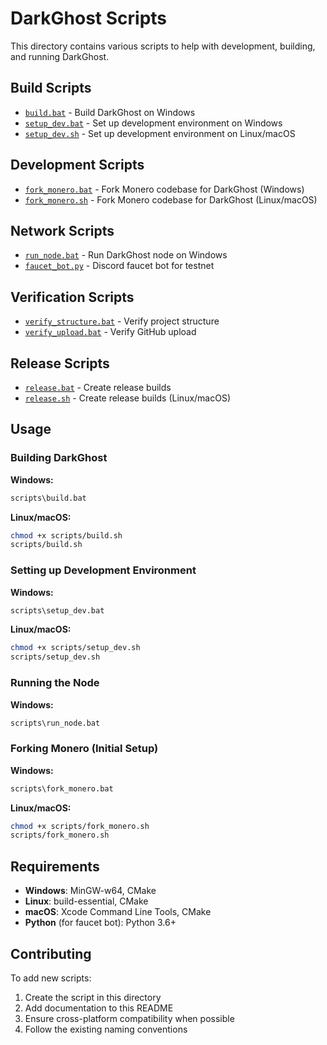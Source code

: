 # DarkGhost Scripts

This directory contains various scripts to help with development, building, and running DarkGhost.

## Build Scripts

- [`build.bat`](build.bat) - Build DarkGhost on Windows
- [`setup_dev.bat`](setup_dev.bat) - Set up development environment on Windows
- [`setup_dev.sh`](setup_dev.sh) - Set up development environment on Linux/macOS

## Development Scripts

- [`fork_monero.bat`](fork_monero.bat) - Fork Monero codebase for DarkGhost (Windows)
- [`fork_monero.sh`](fork_monero.sh) - Fork Monero codebase for DarkGhost (Linux/macOS)

## Network Scripts

- [`run_node.bat`](run_node.bat) - Run DarkGhost node on Windows
- [`faucet_bot.py`](faucet_bot.py) - Discord faucet bot for testnet

## Verification Scripts

- [`verify_structure.bat`](verify_structure.bat) - Verify project structure
- [`verify_upload.bat`](verify_upload.bat) - Verify GitHub upload

## Release Scripts

- [`release.bat`](release.bat) - Create release builds
- [`release.sh`](release.sh) - Create release builds (Linux/macOS)

## Usage

### Building DarkGhost

**Windows:**

```cmd
scripts\build.bat
```

**Linux/macOS:**

```bash
chmod +x scripts/build.sh
scripts/build.sh
```

### Setting up Development Environment

**Windows:**

```cmd
scripts\setup_dev.bat
```

**Linux/macOS:**

```bash
chmod +x scripts/setup_dev.sh
scripts/setup_dev.sh
```

### Running the Node

**Windows:**

```cmd
scripts\run_node.bat
```

### Forking Monero (Initial Setup)

**Windows:**

```cmd
scripts\fork_monero.bat
```

**Linux/macOS:**

```bash
chmod +x scripts/fork_monero.sh
scripts/fork_monero.sh
```

## Requirements

- **Windows**: MinGW-w64, CMake
- **Linux**: build-essential, CMake
- **macOS**: Xcode Command Line Tools, CMake
- **Python** (for faucet bot): Python 3.6+

## Contributing

To add new scripts:

1. Create the script in this directory
2. Add documentation to this README
3. Ensure cross-platform compatibility when possible
4. Follow the existing naming conventions
